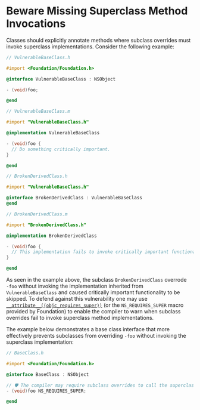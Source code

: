 # Beware Missing Superclass Method Invocations

Classes should explicitly annotate methods where subclass overrides must invoke superclass implementations.
Consider the following example:

```Objective-C
// VulnerableBaseClass.h

#import <Foundation/Foundation.h>

@interface VulnerableBaseClass : NSObject

- (void)foo;

@end

```

```Objective-C
// VulnerableBaseClass.m

#import "VulnerableBaseClass.h"

@implementation VulnerableBaseClass

- (void)foo {
  // Do something critically important.
}

@end

```

```Objective-C
// BrokenDerivedClass.h

#import "VulnerableBaseClass.h"

@interface BrokenDerivedClass : VulnerableBaseClass
@end

```

```Objective-C
// BrokenDerivedClass.m

#import "BrokenDerivedClass.h"

@implementation BrokenDerivedClass

- (void)foo {
  // This implementation fails to invoke critically important functionality 💥
}

@end

```

As seen in the example above, the subclass `BrokenDerivedClass` overrode `‑foo` without invoking the
implementation inherited from `VulnerableBaseClass` and caused critically important functionality to be skipped.
To defend against this vulnerability one may use
[`__attribute__((objc_requires_super))`](https://clang.llvm.org/docs/AttributeReference.html#objc-requires-super)
(or the `NS_REQUIRES_SUPER` macro provided by Foundation) to enable the compiler to warn when subclass overrides
fail to invoke superclass method implementations.

The example below demonstrates a base class interface that more
effectively prevents subclasses from overriding `‑foo` without invoking the superclass implementation:

```Objective-C
// BaseClass.h

#import <Foundation/Foundation.h>

@interface BaseClass : NSObject

// 🛡 The compiler may require subclass overrides to call the superclass implementation.
- (void)foo NS_REQUIRES_SUPER;

@end

```

[//]: # (TODO: Add a section specifically about XCTestCase subclass methods)
